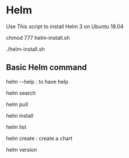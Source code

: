 # Helm
Use This script to install Helm 3 on Ubuntu 18.04

chmod 777 helm-install.sh

./helm-install.sh




## Basic Helm command

helm --help     : to have help

helm search

helm pull 

helm install

helm list

helm create : create a chart

helm version
